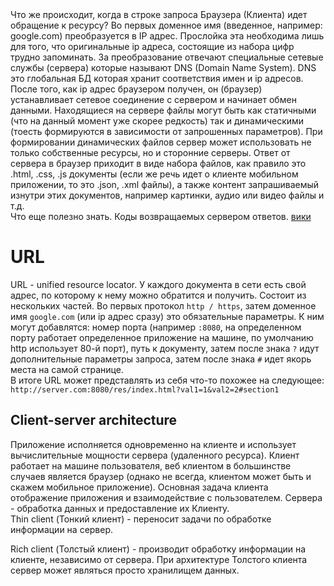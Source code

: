 
<div>
Что же происходит, когда в строке запроса Браузера (Клиента) идет обращение к ресурсу?
Во первых доменное имя (введенное, например: google.com) преобразуется в IP адрес.
Прослойка эта необходима лишь для того, что оригинальные ip адреса, состоящие из набора цифр трудно запоминать.
За преобразование отвечают специальные сетевые службы (сервера) которые называют DNS (Domain Name System).
DNS это глобальная БД которая хранит соответствия имен и ip адресов.

<div>
После того, как ip адрес браузером получен, он (браузер) устанавливает сетевое соединение с сервером и начинает обмен данными.
Находящиеся на сервере файлы могут быть как статичными (что на данный момент уже скорее редкость) так и динамическими
(тоесть формируются в зависимости от запрошенных параметров).
При формировании динамических файлов сервер может использовать не только собственные ресурсы,
но и сторонние серверы. Ответ от сервера в браузер приходит в виде набора файлов, как правило это .html, .css, .js документы
(если же речь идет о клиенте мобильном приложении, то это .json, .xml файлы), а также контент запрашиваемый изнутри этих документов,
например картинки, аудио или видео файлы и т.д.
</div>
</div>
</div>



<div>
Что еще полезно знать. Коды возвращаемых сервером ответов. <a href="https://ru.wikipedia.org/wiki/%D0%A1%D0%BF%D0%B8%D1%81%D0%BE%D0%BA_%D0%BA%D0%BE%D0%B4%D0%BE%D0%B2_%D1%81%D0%BE%D1%81%D1%82%D0%BE%D1%8F%D0%BD%D0%B8%D1%8F_HTTP">вики</a>
</div>





<h1>
URL
</h1>

<div>
URL - unified resource locator. У каждого документа в сети есть свой адрес, по которому к нему можно обратится и получить.
Состоит из нескольких частей. Во первых протокол <code>http / https</code>, затем доменное имя <code>google.com</code> (или ip адрес сразу)
это обязательные параметры.
К ним могут добавлятся: номер порта (например <code>:8080</code>, на определенном порту работает определенное приложение на машине,
по умолчанию http использует 80-й порт),
путь к документу, затем после знака <code>?</code> идут дополнительные параметры запроса, затем после знака <code>#</code> идет якорь места на самой странице.
<div>
В итоге URL может представлять из себя что-то похожее на следующее: <code>http://server.com:8080/res/index.html?val1=1&val2=2#section1</code>
</div>
</div>

<h2>
Client-server architecture
</h2>
<div>
Приложение исполняется одновременно на клиенте и использует вычислительные мощности сервера (удаленного ресурса).
Клиент работает на машине пользователя, веб клиентом в большинстве случаев является браузер (однако не всегда, клиентом может быть и скажем мобильное приложение).
Основная задача клиента отображение приложения и взаимодействие с пользователем. Сервера - обработка данных и предоставление их Клиенту.
</div>

<div>
Thin client (Тонкий клиент) - переносит задачи по обработке информации на сервер.<br/>

Rich client (Толстый клиент) - производит обработку информации на клиенте, независимо от сервера. При архитектуре Толстого клиента сервер может являться просто хранилищем данных.
</div>